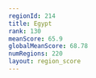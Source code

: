 ```yaml
---
regionId: 214
title: Egypt
rank: 130
meanScore: 65.9
globalMeanScore: 68.78
numRegions: 220
layout: region_score
---
```

